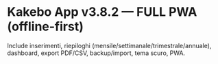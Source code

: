 # Kakebo App v3.8.2 — FULL PWA (offline-first)

Include inserimenti, riepiloghi (mensile/settimanale/trimestrale/annuale), dashboard, export PDF/CSV, backup/import, tema scuro, PWA.
